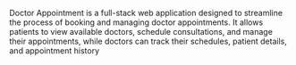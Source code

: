 Doctor Appointment is a full-stack web application designed to streamline the process of booking and managing doctor appointments. It allows patients to view available doctors, schedule consultations, and manage their appointments, while doctors can track their schedules, patient details, and appointment history
